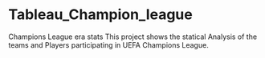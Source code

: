 # Tableau_Champion_league

Champions League era stats
This project shows the statical Analysis of the teams  and Players participating in UEFA Champions League.
